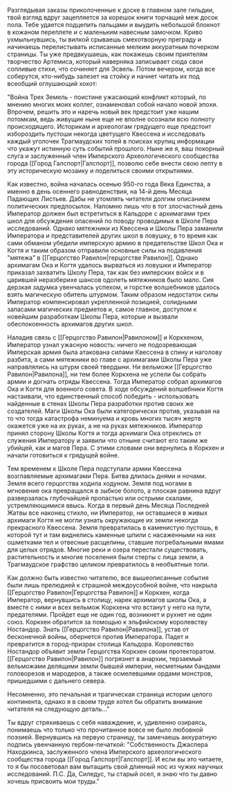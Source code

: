 Разглядывая заказы приколоченные к доске в главном зале гильдии, твой взгляд вдруг зацепляется за корешок книги торчащий меж досок пола. Тебе удается подцепить пальцами и выудить небольшой блокнот в кожаном переплете и с маленьким навесным замочком. Криво ухмыльнувшись, ты вилкой срываешь смехотворную преграду и начинаешь перелистывать исписанные мелким аккуратным почерком страницы. Ты уже предвкушаешь, как покажешь своим приятелям творчество Артемиса, который наверняка записывает сюда свои сопливые стихи, что сочиняет для Эсвель. Потом вечером, когда все соберутся, кто-нибудь залезет на стойку и начнет читать их под всеобщий оглушающий хохот:

"Война Трех Земель - поистине ужасающий конфликт который, по мнению многих моих коллег, ознаменовал собой начало новой эпохи. Впрочем, решить это и наречь новый век предстоит уже нашим потомкам, ведь живущие ныне еще не вполне осознали всю полноту происходящего. Историкам и археологам грядущего еще предстоит избороздить пустоши некогда цветущего Квессена и исследовать каждый уголочек Трагмаудских топей в поисках крупиц информации что укажут истинную суть событий прошлого. Ныне же я, ваш покорный слуга и заслуженный член Имперского Археологического сообщества города [[Город Галспорт|Галспорт]], позволю себе внести свою лепту в эту историческую мозаику и поделиться своими открытиями.

Как известно, война началась осенью 950-го года Века Единства, а именно в день осеннего равноденствия, на 14-й день Месяца Падающих Листьев. Дабы не утомлять читателя долгим описанием политических предпосылок. Напомню лишь что в тот злосчастный день Император должен был встретиться в Кальдоре с архимагами трех школ для обсуждения опасений по поводу проводимых в Школе Пера исследований. Однако мятежники из Квессена и Школы Пера заманили Императора и представителей других школ в ловушку, в то время как сами обманом убедили имперскую армию в предательстве Школ Ока и Когтя и таким образом отправили основные силы на подавления "мятежа" в [[Герцогство Равилон|герцогстве Равилон]]. Однако архимагам Ока и Когтя удалось вырваться из ловушки и Император приказал захватить Школу Пера, так как без имперских войск и в царившей неразберихе шансов одолеть мятежников было мало. Сия дерзкая задумка увенчалась успехом, и горстке волшебников удалось взять магическую обитель штурмом. Таким образом недостаток силы Император компенсировал укрепленной позицией, солидными запасами магических предметов и, самое главное, доступом к новейшим разработкам Школы Пера, которые и вызвали обеспокоенность архимагов других школ.

Наладив связь с [[Герцогство Равилон|Равилоном]] и Коркхеном, Император узнал ужасную новость: ничего не подозревающая Имперская армия была атакована силами Квессена в спину и наголову разбита, а сами мятежники во главе с архимагами Школы Пера уже направлялись на штурм своей твердыни. Ни вельможи [[Герцогство Равилон|Равилона]], ни тем более Коркхена не успели бы собрать армии и догнать отряды Квессена. Тогда Император собрал архимагов Ока и Когтя для военного совета. В ходе обсуждений волшебники Когтя настаивали, что единственный способ победить - использовать найденные в стенах Школы Пера разработки против своих же создателей. Маги Школы Ока были категорически против, указывая на то что тогда катастрофа неминуема и кровь многих тысяч жертв окажется уже на их руках, а не на руках мятежников. Император принял сторону Школы Когтя и тогда архимаги Ока отреклись от служения Императору и заявили что отныне считают его таким же убийцей, как и магов Пера. С этими словами они вернулись в Коркхен и начали готовиться к грядущей войне.

Тем временем к Школе Пера подступали армии Квессена возглавляемые архимагами Пера. Битва длилась днями и ночами. Земля всего герцогства ходила ходуном. Земля под ногами в мгновение ока превращался в зыбкое болото, а плоская равнина вдруг разверзалась глубочайшей пропастью или острыми скалами, устремляющимися ввысь. Когда в первый день Месяца Последней Жатвы все наконец стихло, ни Император, ни оставшиеся в живых архимаги Когтя не могли узнать окружающие их земли некогда прекрасного Квессена. Земля превратилась в каменистую пустошь, в которой тут и там виднелись каменные шпили с насаженными на них ошметками тел и отвесные расщелины, ставшие погребальными ямами для целых отрядов. Многие реки и озера перестали существовать, растительность и многие поселения были стерты с лица земли, а Трагмаудское графство целиком превратилось в необъятные топи.

Как должно быть известно читателю, все вышеописанные события были лишь прелюдией к страшной междоусобной войне, что накрыла [[Герцогство Равилон|Герцогства Равилон]] и Коркхен, когда Император, вернувшись в столицу, нарек архимагов школы Ока, а вместе с ними и всех вельмож Коркхена что встанут у него на пути, предателями. Пройдет еще не один год, возникнет и рухнет не один союз. Коркхен обратится за помощью к эльфийскому королевству Ностандор. Знать [[Герцогство Равилон|Равилона]], устав от бесконечной войны, обернется против Императора. Падет и превратится в город-призрак столица Кальдора. Королевство Ностандор объявит земли Герцогства Коркхен своим протекторатом. [[Герцогство Равилон|Равилон]] погрязнет в анархии, терзаемый вельможами делящими земли бывшей империи, несметными бандами головорезов и мародеров, а также осмелевшими ордами монстров, пришедшими с дальнего севера.

Несомненно, это печальная и трагическая страница истории целого континента, однако я в своем труде хотел бы обратить внимание читателя на следующую деталь..."

Ты вдруг стряхиваешь с себя наваждение, и, удивленно озираясь, понимаешь что только что прочитанное вовсе не было любовной поэзией. Вернувшись на первую страницу, ты замечаешь аккуратную подпись увенчанную гербом-печаткой: "Собственность Джаспера Находкинса, заслуженного члена Имперского археологического сообщества города [[Город Галспорт|Галспорт]]. И если вы это читаете, то я бы посоветовал вам вытащить свой длинный нос из чужих научных исследований. П.С. Да, Силедус, ты старый осел, я знаю что ты давно хочешь присвоить мои труды."